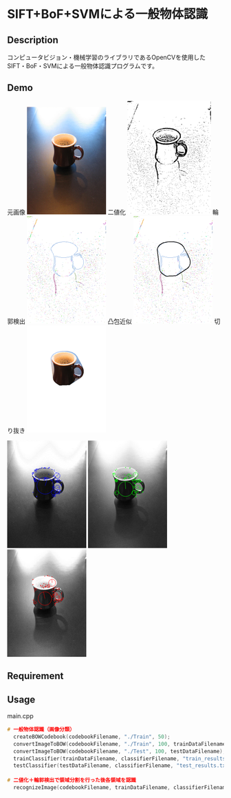 SIFT+BoF+SVMによる一般物体認識
====

## Description
コンピュータビジョン・機械学習のライブラリであるOpenCVを使用した
SIFT・BoF・SVMによる一般物体認識プログラムです。

## Demo
元画像
![Original Image](/examples/frame_0.png)
二値化
![Original Image](/examples/frame_0_binary_c6.png)
輪郭検出
![Original Image](/examples/frame_0_contours.png)
凸包近似
![Original Image](/examples/frame_0_contours_convex.png)
切り抜き
![Original Image](/examples/frame_0_0_cup.png)



![Original Image](/examples/frame_0_0_SIFT_B.png)
![Original Image](/examples/frame_0_0_SIFT_G.png)
![Original Image](/examples/frame_0_0_SIFT_R.png)

## Requirement

## Usage
main.cpp
```cpp
# 一般物体認識（画像分類）
  createBOWCodebook(codebookFilename, "./Train", 50);
  convertImageToBOW(codebookFilename, "./Train", 100, trainDataFilename);
  convertImageToBOW(codebookFilename, "./Test", 100, testDataFilename);
  trainClassifier(trainDataFilename, classifierFilename, "train_results.txt");
  testClassifier(testDataFilename, classifierFilename, "test_results.txt");

# 二値化＋輪郭検出で領域分割を行った後各領域を認識
  recognizeImage(codebookFilename, trainDataFilename, classifierFilename, image, false);
```
